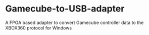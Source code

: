 # Gamecube-to-USB-adapter
A FPGA based adapter to convert Gamecube controller data to the XBOX360 protocol for Windows
